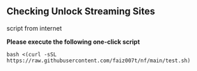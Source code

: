 **Checking Unlock Streaming Sites**
----------------

script from internet

**Please execute the following one-click script**

    bash <(curl -sSL https://raw.githubusercontent.com/faiz007t/nf/main/test.sh)
